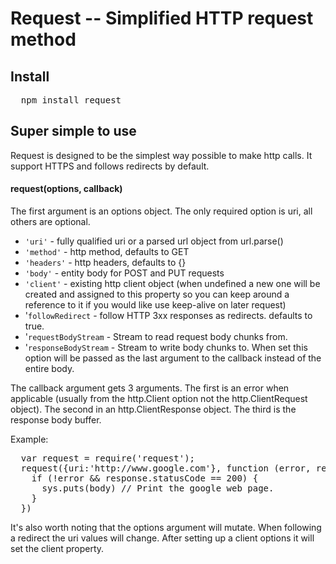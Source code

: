 # Request -- Simplified HTTP request method

## Install

<pre>
  npm install request
</pre>

## Super simple to use

Request is designed to be the simplest way possible to make http calls. It support HTTPS and follows redirects by default.

#### request(options, callback)

The first argument is an options object. The only required option is uri, all others are optional.

* `'uri'` - fully qualified uri or a parsed url object from url.parse()
* `'method'` - http method, defaults to GET
* `'headers'` - http headers, defaults to {}
* `'body'` - entity body for POST and PUT requests
* `'client'` - existing http client object (when undefined a new one will be created and assigned to this property so you can keep around a reference to it if you would like use keep-alive on later request)
* '`followRedirect` - follow HTTP 3xx responses as redirects. defaults to true.
* '`requestBodyStream` - Stream to read request body chunks from. 
* '`responseBodyStream` - Stream to write body chunks to. When set this option will be passed as the last argument to the callback instead of the entire body.

The callback argument gets 3 arguments. The first is an error when applicable (usually from the http.Client option not the http.ClientRequest object). The second in an http.ClientResponse object. The third is the response body buffer.

Example:
<pre>
  var request = require('request');
  request({uri:'http://www.google.com'}, function (error, response, body) {
    if (!error && response.statusCode == 200) {
      sys.puts(body) // Print the google web page.
    }
  })
</pre>

It's also worth noting that the options argument will mutate. When following a redirect the uri values will change. After setting up a client options it will set the client property.
